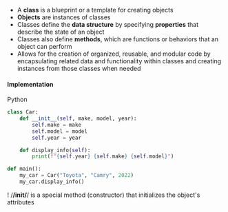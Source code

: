 - A **class** is a blueprint or a template for creating objects
- **Objects** are instances of classes
- Classes define the **data structure** by specifying **properties** that describe the state of an object
- Classes also define **methods**, which are functions or behaviors that an object can perform
- Allows for the creation of organized, reusable, and modular code by encapsulating related data and functionality within classes and creating instances from those classes when needed

#### Implementation
Python
```python
class Car:
    def __init__(self, make, model, year):
        self.make = make
        self.model = model
        self.year = year

    def display_info(self):
        print(f"{self.year} {self.make} {self.model}")

def main():
	my_car = Car("Toyota", "Camry", 2022)
	my_car.display_info()  
```
! /__/init/__/ is a special method (constructor) that initializes the object's attributes